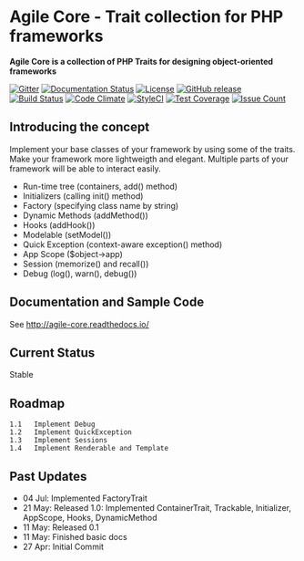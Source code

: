 # Agile Core - Trait collection for PHP frameworks

**Agile Core is a collection of PHP Traits for designing object-oriented frameworks**

[![Gitter](https://img.shields.io/gitter/room/atk4/data.svg?maxAge=2592000)](https://gitter.im/atk4/dataset?utm_source=badge&utm_medium=badge&utm_campaign=pr-badge&utm_content=badge)
[![Documentation Status](https://readthedocs.org/projects/agile-core/badge/?version=develop)](http://agile-core.readthedocs.io/en/develop/?badge=develop)
[![License](https://poser.pugx.org/atk4/core/license)](https://packagist.org/packages/atk4/core)
[![GitHub release](https://img.shields.io/github/release/atk4/core.svg?maxAge=2592000)](https://packagist.org/packages/atk4/core)
[![Build Status](https://travis-ci.org/atk4/core.png?branch=develop)](https://travis-ci.org/atk4/core)
[![Code Climate](https://codeclimate.com/github/atk4/core/badges/gpa.svg)](https://codeclimate.com/github/atk4/core)
[![StyleCI](https://styleci.io/repos/57242416/shield)](https://styleci.io/repos/57242416)
[![Test Coverage](https://codeclimate.com/github/atk4/core/badges/coverage.svg)](https://codeclimate.com/github/atk4/core/coverage)
[![Issue Count](https://codeclimate.com/github/atk4/core/badges/issue_count.svg)](https://codeclimate.com/github/atk4/core)


## Introducing the concept

Implement your base classes of your framework by using some of the traits. Make your framework more lightweigth and elegant. Multiple parts of your framework will be able to interact easily.

 - Run-time tree (containers, add() method)
 - Initializers (calling init() method)
 - Factory (specifying class name by string)
 - Dynamic Methods (addMethod())
 - Hooks (addHook())
 - Modelable (setModel())
 - Quick Exception (context-aware exception() method)
 - App Scope ($object->app)
 - Session (memorize() and recall())
 - Debug (log(), warn(), debug())
 
## Documentation and Sample Code

See http://agile-core.readthedocs.io/

## Current Status

Stable

## Roadmap

```
1.1   Implement Debug
1.2   Implement QuickException
1.3   Implement Sessions
1.4   Implement Renderable and Template
```

## Past Updates

* 04 Jul: Implemented FactoryTrait
* 21 May: Released 1.0: Implemented ContainerTrait, Trackable, Initializer, AppScope, Hooks, DynamicMethod
* 11 May: Released 0.1
* 11 May: Finished basic docs
* 27 Apr: Initial Commit

